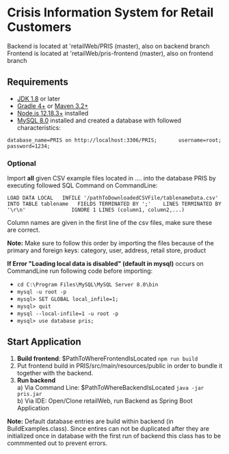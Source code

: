 # Crisis Information System for Retail Customers
Backend is located at 'retailWeb/PRIS (master), also on backend branch    
Frontend is located at 'retailWeb/pris-frontend (master), also on frontend branch

## Requirements
- [JDK 1.8](http://www.oracle.com/technetwork/java/javase/downloads/index.html)  or later
- [Gradle 4+](http://www.gradle.org/downloads)  or  [Maven 3.2+](https://maven.apache.org/download.cgi)
- [Node.js 12.18.3+](https://nodejs.org/en/) installed
- [MySQL 8.0](https://dev.mysql.com/doc/refman/8.0/en/installing.html) installed and created a database with followed characteristics:  

`database_name=PRIS on http://localhost:3306/PRIS;      
username=root;     
password=1234;`

### Optional
Import **all** given CSV example files located in .... into the database PRIS by executing followed SQL Command on CommandLine:  

`LOAD DATA LOCAL  
INFILE '/pathToDownloadedCSVFile/tablenameData.csv'  
INTO TABLE tablename  
FIELDS TERMINATED BY ';'   
LINES TERMINATED BY '\r\n'              
IGNORE 1 LINES
(column1, column2,...)`  

Column names are given in the first line of the csv files, make sure these are correct.

**Note:** Make sure to follow this order by importing the files because of the primary and foreign keys: category, user, address, retail store, product

**If Error "Loading local data is disabled" (default in mysql)** occurs on CommandLine run following code before importing:  
- `cd C:\Program Files\MySQL\MySQL Server 8.0\bin`
- `mysql -u root -p`
- `mysql> SET GLOBAL local_infile=1;`
- `mysql> quit`
- `mysql --local-infile=1 -u root -p`
- `mysql> use database pris;`   

## Start Application

1. **Build frontend**: $PathToWhereFrontendIsLocated `npm run build`
2. Put frontend build in PRIS/src/main/resources/public in order to bundle it together with the backend.
3. **Run backend**    
a) Via Command Line: $PathToWhereBackendIsLocated `java -jar pris.jar`    
b) Via IDE: Open/Clone retailWeb, run Backend as Spring Boot Application

**Note:** Default database entries are build within backend (in BuildExamples.class). Since entires can not be duplicated after they are initialized once in database with the first run of backend this class has to be commmented out to prevent errors.
